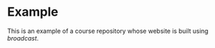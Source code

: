 Example
=======

This is an example of a course repository whose website is built using *broadcast*.
